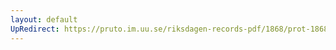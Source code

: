 ```yaml
---
layout: default
UpRedirect: https://pruto.im.uu.se/riksdagen-records-pdf/1868/prot-1868--ak--418/prot-1868--ak--418_061.pdf
---
```

